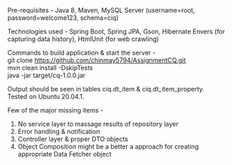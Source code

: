 Pre-requisites - Java 8, Maven, MySQL Server (username=root, password=welcome123, schema=ciq)

Technologies used - Spring Boot, Spring JPA, Gson, Hibernate Envers (for capturing data history), HtmlUnit (for web crawling) 

Commands to build application & start the server - <br/>
git clone https://github.com/chinmay5794/AssignmentCQ.git <br/>
mvn clean install -DskipTests <br/>
java -jar target/cq-1.0.0.jar <br/>

Output should be seen in tables ciq.dt_item & ciq.dt_item_property. <br/>
Tested on Ubuntu 20.04.1.

Few of the major missing items - <br/>
1. No service layer to massage results of repository layer
2. Error handling & notification
3. Controller layer & proper DTO objects
4. Object Composition might be a better a approach for creating appropriate Data Fetcher object
